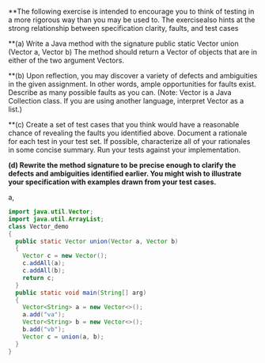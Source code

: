 **The following exercise is intended to encourage you to think of testing in a more rigorous way than you may be used to. The exercisealso hints at the strong relationship between specification clarity, faults, and test cases

**(a) Write a Java method with the signature public static Vector union (Vector a, Vector b) The method should return a Vector of objects that are in either of the two argument Vectors.

**(b) Upon reflection, you may discover a variety of defects and ambiguities in the given assignment. In other words, ample opportunities for faults exist. Describe as many possible faults as you can. (Note: Vector is a Java Collection class. If you are using another language, interpret Vector as a list.)

**(c) Create a set of test cases that you think would have a reasonable chance of revealing the faults you identified above. Document a rationale for each test in your test set. If possible, characterize all of your rationales in some concise summary. Run your tests against your implementation.

**(d) Rewrite the method signature to be precise enough to clarify the defects and ambiguities identified earlier. You might wish to illustrate your specification with examples drawn from your test cases.**


a,
```Java
import java.util.Vector;
import java.util.ArrayList;
class Vector_demo 
{
  public static Vector union(Vector a, Vector b)
  {
    Vector c = new Vector();
    c.addAll(a);
    c.addAll(b);
    return c;
  }
  public static void main(String[] arg)
  {
    Vector<String> a = new Vector<>();
    a.add("va");
    Vector<String> b = new Vector<>();
    b.add("vb");
    Vector c = union(a, b);
  }
} 
```

